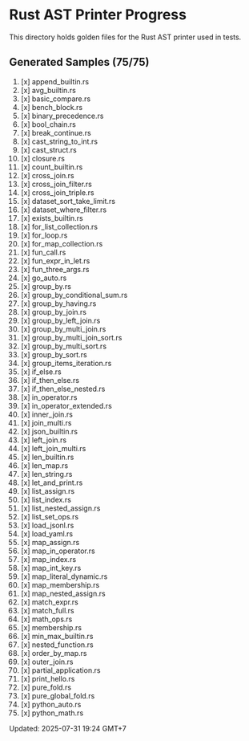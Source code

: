 # Rust AST Printer Progress

This directory holds golden files for the Rust AST printer used in tests.

## Generated Samples (75/75)

1. [x] append_builtin.rs
2. [x] avg_builtin.rs
3. [x] basic_compare.rs
4. [x] bench_block.rs
5. [x] binary_precedence.rs
6. [x] bool_chain.rs
7. [x] break_continue.rs
8. [x] cast_string_to_int.rs
9. [x] cast_struct.rs
10. [x] closure.rs
11. [x] count_builtin.rs
12. [x] cross_join.rs
13. [x] cross_join_filter.rs
14. [x] cross_join_triple.rs
15. [x] dataset_sort_take_limit.rs
16. [x] dataset_where_filter.rs
17. [x] exists_builtin.rs
18. [x] for_list_collection.rs
19. [x] for_loop.rs
20. [x] for_map_collection.rs
21. [x] fun_call.rs
22. [x] fun_expr_in_let.rs
23. [x] fun_three_args.rs
24. [x] go_auto.rs
25. [x] group_by.rs
26. [x] group_by_conditional_sum.rs
27. [x] group_by_having.rs
28. [x] group_by_join.rs
29. [x] group_by_left_join.rs
30. [x] group_by_multi_join.rs
31. [x] group_by_multi_join_sort.rs
32. [x] group_by_multi_sort.rs
33. [x] group_by_sort.rs
34. [x] group_items_iteration.rs
35. [x] if_else.rs
36. [x] if_then_else.rs
37. [x] if_then_else_nested.rs
38. [x] in_operator.rs
39. [x] in_operator_extended.rs
40. [x] inner_join.rs
41. [x] join_multi.rs
42. [x] json_builtin.rs
43. [x] left_join.rs
44. [x] left_join_multi.rs
45. [x] len_builtin.rs
46. [x] len_map.rs
47. [x] len_string.rs
48. [x] let_and_print.rs
49. [x] list_assign.rs
50. [x] list_index.rs
51. [x] list_nested_assign.rs
52. [x] list_set_ops.rs
53. [x] load_jsonl.rs
54. [x] load_yaml.rs
55. [x] map_assign.rs
56. [x] map_in_operator.rs
57. [x] map_index.rs
58. [x] map_int_key.rs
59. [x] map_literal_dynamic.rs
60. [x] map_membership.rs
61. [x] map_nested_assign.rs
62. [x] match_expr.rs
63. [x] match_full.rs
64. [x] math_ops.rs
65. [x] membership.rs
66. [x] min_max_builtin.rs
67. [x] nested_function.rs
68. [x] order_by_map.rs
69. [x] outer_join.rs
70. [x] partial_application.rs
71. [x] print_hello.rs
72. [x] pure_fold.rs
73. [x] pure_global_fold.rs
74. [x] python_auto.rs
75. [x] python_math.rs

Updated: 2025-07-31 19:24 GMT+7
